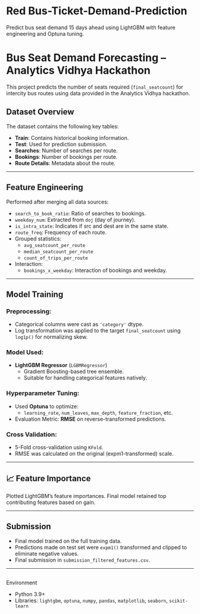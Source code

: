 # Red Bus-Ticket-Demand-Prediction
Predict bus seat demand 15 days ahead using LightGBM with feature engineering and Optuna tuning.

# Bus Seat Demand Forecasting – Analytics Vidhya Hackathon

This project predicts the number of seats required (`final_seatcount`) for intercity bus routes using data provided in the Analytics Vidhya hackathon.

##  Dataset Overview

The dataset contains the following key tables:
- **Train**: Contains historical booking information.
- **Test**: Used for prediction submission.
- **Searches**: Number of searches per route.
- **Bookings**: Number of bookings per route.
- **Route Details**: Metadata about the route.

---

##  Feature Engineering

Performed after merging all data sources:
- `search_to_book_ratio`: Ratio of searches to bookings.
- `weekday_num`: Extracted from `doj` (day of journey).
- `is_intra_state`: Indicates if src and dest are in the same state.
- `route_freq`: Frequency of each route.
- Grouped statistics:
  - `avg_seatcount_per_route`
  - `median_seatcount_per_route`
  - `count_of_trips_per_route`
- Interaction:
  - `bookings_x_weekday`: Interaction of bookings and weekday.

---

##  Model Training

###  Preprocessing:
- Categorical columns were cast as `'category'` dtype.
- Log transformation was applied to the target `final_seatcount` using `log1p()` for normalizing skew.

###  Model Used:
- **LightGBM Regressor** (`LGBMRegressor`)
  - Gradient Boosting-based tree ensemble.
  - Suitable for handling categorical features natively.

###  Hyperparameter Tuning:
- Used **Optuna** to optimize:
  - `learning_rate`, `num_leaves`, `max_depth`, `feature_fraction`, etc.
- Evaluation Metric: **RMSE** on reverse-transformed predictions.

###  Cross Validation:
- 5-Fold cross-validation using `KFold`.
- RMSE was calculated on the original (expm1-transformed) scale.

---

## 📈 Feature Importance

Plotted LightGBM’s feature importances. Final model retained top contributing features based on gain.

---

##  Submission

- Final model trained on the full training data.
- Predictions made on test set were `expm1()` transformed and clipped to eliminate negative values.
- Final submission in `submission_filtered_features.csv`.

---

## 

 Environment

- Python 3.9+
- Libraries: `lightgbm`, `optuna`, `numpy`, `pandas`, `matplotlib`, `seaborn`, `scikit-learn`


